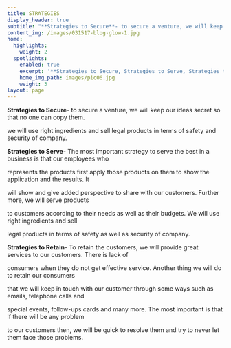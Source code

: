 ```yaml
---
title: STRATEGIES
display_header: true
subtitle: "**Strategies to Secure**- to secure a venture, we will keep our ideas secret so that no one can copy them.\r\n\nwe will use right ingredients and sell legal products in terms of safety and security of company."
content_img: /images/031517-blog-glow-1.jpg
home:
  highlights:
    weight: 2
  spotlights:
    enabled: true
    excerpt: '**Strategies to Secure, Strategies to Serve, Strategies to Retain**'
    home_img_path: images/pic06.jpg
    weight: 3
layout: page
---
```

**Strategies to Secure**- to secure a venture, we will keep our ideas secret so that no one can copy them.

we will use right ingredients and sell legal products in terms of safety and security of company.

**Strategies to Serve**- The most important strategy to serve the best in a business is that our employees who

represents the products first apply those products on them to show the application and the results. It

will show and give added perspective to share with our customers. Further more, we will serve products

to customers according to their needs as well as their budgets. We will use right ingredients and sell

legal products in terms of safety as well as security of company.

**Strategies to Retain**- To retain the customers, we will provide great services to our customers. There is lack of

consumers when they do not get effective service. Another thing we will do to retain our consumers

that we will keep in touch with our customer through some ways such as emails, telephone calls and

special events, follow-ups cards and many more. The most important is that if there will be any problem

to our customers then, we will be quick to resolve them and try to never let them face those problems.
